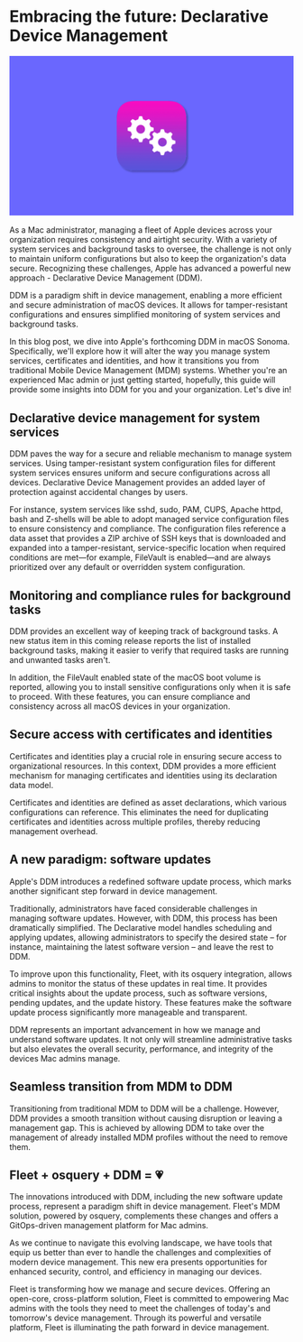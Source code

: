 # Embracing the future: Declarative Device Management 

![Embracing the future: Declarative Device Management](../website/assets/images/articles/embracing-the-future-declarative-device-management-800x450@2x.png)

As a Mac administrator, managing a fleet of Apple devices across your organization requires consistency and airtight security. With a variety of system services and background tasks to oversee, the challenge is not only to maintain uniform configurations but also to keep the organization's data secure. Recognizing these challenges, Apple has advanced a powerful new approach - Declarative Device Management (DDM).

DDM is a paradigm shift in device management, enabling a more efficient and secure administration of macOS devices. It allows for tamper-resistant configurations and ensures simplified monitoring of system services and background tasks.

In this blog post, we dive into Apple's forthcoming DDM in macOS Sonoma. Specifically, we'll explore how it will alter the way you manage system services, certificates and identities, and how it transitions you from traditional Mobile Device Management (MDM) systems. Whether you're an experienced Mac admin or just getting started, hopefully, this guide will provide some insights into DDM for you and your organization. Let's dive in!


## Declarative device management for system services

DDM paves the way for a secure and reliable mechanism to manage system services. Using tamper-resistant system configuration files for different system services ensures uniform and secure configurations across all devices. Declarative Device Management provides an added layer of protection against accidental changes by users.

For instance, system services like sshd, sudo, PAM, CUPS, Apache httpd, bash and Z-shells will be able to adopt managed service configuration files to ensure consistency and compliance. The configuration files reference a data asset that provides a ZIP archive of SSH keys that is downloaded and expanded into a tamper-resistant, service-specific location when required conditions are met—for example, FileVault is enabled—and are always prioritized over any default or overridden system configuration.


## Monitoring and compliance rules for background tasks

DDM provides an excellent way of keeping track of background tasks. A new status item in this coming release reports the list of installed background tasks, making it easier to verify that required tasks are running and unwanted tasks aren't.

In addition, the FileVault enabled state of the macOS boot volume is reported, allowing you to install sensitive configurations only when it is safe to proceed. With these features, you can ensure compliance and consistency across all macOS devices in your organization.


## Secure access with certificates and identities

Certificates and identities play a crucial role in ensuring secure access to organizational resources. In this context, DDM provides a more efficient mechanism for managing certificates and identities using its declaration data model.

Certificates and identities are defined as asset declarations, which various configurations can reference. This eliminates the need for duplicating certificates and identities across multiple profiles, thereby reducing management overhead.


## A new paradigm: software updates

Apple's DDM introduces a redefined software update process, which marks another significant step forward in device management.

Traditionally, administrators have faced considerable challenges in managing software updates. However, with DDM, this process has been dramatically simplified. The Declarative model handles scheduling and applying updates, allowing administrators to specify the desired state – for instance, maintaining the latest software version – and leave the rest to DDM.

To improve upon this functionality, Fleet, with its osquery integration, allows admins to monitor the status of these updates in real time. It provides critical insights about the update process, such as software versions, pending updates, and the update history. These features make the software update process significantly more manageable and transparent.

DDM represents an important advancement in how we manage and understand software updates. It not only will streamline administrative tasks but also elevates the overall security, performance, and integrity of the devices Mac admins manage.


## Seamless transition from MDM to DDM

Transitioning from traditional MDM to DDM will be a challenge. However, DDM provides a smooth transition without causing disruption or leaving a management gap. This is achieved by allowing DDM to take over the management of already installed MDM profiles without the need to remove them.


## Fleet + osquery + DDM = 💗

The innovations introduced with DDM, including the new software update process, represent a paradigm shift in device management. Fleet's MDM solution, powered by osquery, complements these changes and offers a GitOps-driven management platform for Mac admins.

As we continue to navigate this evolving landscape, we have tools that equip us better than ever to handle the challenges and complexities of modern device management. This new era presents opportunities for enhanced security, control, and efficiency in managing our devices.

Fleet is transforming how we manage and secure devices. Offering an open-core, cross-platform solution, Fleet is committed to empowering Mac admins with the tools they need to meet the challenges of today's and tomorrow's device management. Through its powerful and versatile platform, Fleet is illuminating the path forward in device management.



<meta name="category" value="announcements">
<meta name="authorGitHubUsername" value="spokanemac">
<meta name="authorFullName" value="JD Strong">
<meta name="publishedOn" value="2023-07-06">
<meta name="articleTitle" value="Embracing the future: Declarative Device Management">
<meta name="articleImageUrl" value="../website/assets/images/articles/embracing-the-future-declarative-device-management-800x450@2x.png">
<meta name="description" value="Explore the transformative impact of Declarative Device Management (DDM), Fleet, and osquery for MacAdmins.">
